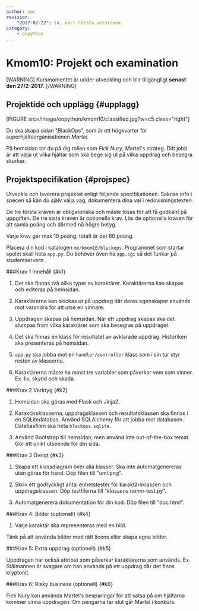 ```yaml
---
author: aar
revision:
    "2017-02-22": (A, aar) Första versionen.
category:
    - oopython
...
```

Kmom10: Projekt och examination
====================================

[WARNING]
Kursmomentet är under utveckling och blir tillgängligt **senast den 27/2-2017**.
[/WARNING]



Projektidé och upplägg {#upplagg}
--------------------------------------------------------------------

[FIGURE src=/image/oopython/kmom10/classified.jpg?w=c5 class="right"]

Du ska skapa sidan "BlackOps", som är ett högkvarter för superhjälteorganisationen *Martel*.

På hemsidan tar du på dig rollen som *Fick Nury*, Martel's strateg. Ditt jobb är att välja ut vilka hjältar som ska bege sig ut på vilka uppdrag och besegra skurkar.



Projektspecifikation {#projspec}
--------------------------------------------------------------------

Utveckla och leverera projektet enligt följande specifikationen. Saknas info i specen så kan du själv välja väg, dokumentera dina val i redovisningstexten.

De tre första kraven är obligatoriska och måste lösas för att få godkänt på uppgiften. De tre sista kraven är optionella krav. Lös de optionella kraven för att samla poäng och därmed nå högre betyg.

Varje krav ger max 10 poäng, totalt är det 60 poäng.

Placera din kod i katalogen `me/kmom10/blackops`. Programmet som startar spelet skall heta `app.py`. Du behöver även ha `app.cgi` så det funkar på studentservern.

###Krav 1 Innehåll {#k1}

1. Det ska finnas två olika typer av karaktärer. Karaktärerna kan skapas och editeras på hemsidan.

2. Karaktärerna kan skickas ut på uppdrag där deras egenskaper används mot varandra för att utse en vinnare.

3. Uppdragen skapas på hemsidan. När ett uppdrag skapas ska det slumpas fram vilka karaktärer som ska besegras på uppdraget.

4. Det ska finnas en klass för resultatet av avklarade uppdrag. Historiken ska presenteras på hemsidan.

5. `app.py` ska jobba mot en `handler/controller` klass som i sin tur styr resten av klasserna. 

6. Karaktärerna måste ha minst tre variabler som påverkar vem som vinner. Ex. liv, skydd och skada.


###Krav 2 Verktyg {#k2}  

1. Hemsidan ska göras med Flask och Jinja2.

2. Karaktärsklasserna, uppdragsklassen och resultatsklassen ska finnas i en SQLitedatabas. Använd SQLAlchemy för att jobba mot databasen.  
Databasfilen ska heta `blackops.sqlite`.

3. Använd Bootstrap till hemsidan, men använd inte out-of-the-box temat. Gör ett unikt utseende för din sida.



###Krav 3 Övrigt {#k3}  

1. Skapa ett klassdiagram över alla klasser. Ska inte automatgenereras utan göras för hand. Döp filen till "uml.png".

2. Skriv ett godtyckligt antal enhetstester för karaktärsklassen och uppdragsklassen. Döp testfilerna till "_klassens namn_-test.py".

3. Automatgenerera dokumentation för din kod. Döp filen till "doc.html".



###Krav 4: Bilder (optionell) {#k4}

1. Varje karaktär ska representeras med en bild.

Tänk på att använda bilder med rätt licens eller skapa egna bilder.



###Krav 5: Extra uppdrag (optionell) {#k5}

Uppdragen har också attribut som påverkar karaktärerna som används. Ex. Stålmannen är svagare om han används på ett uppdrag där det finns kryptonit. 



###Krav 6: Risky business (optionell) {#k6}

Fick Nury kan använda Martel's besparingar för att satsa på om hjältarna kommer vinna uppdragen. Om pengarna tar slut går Martel i konkurs.


